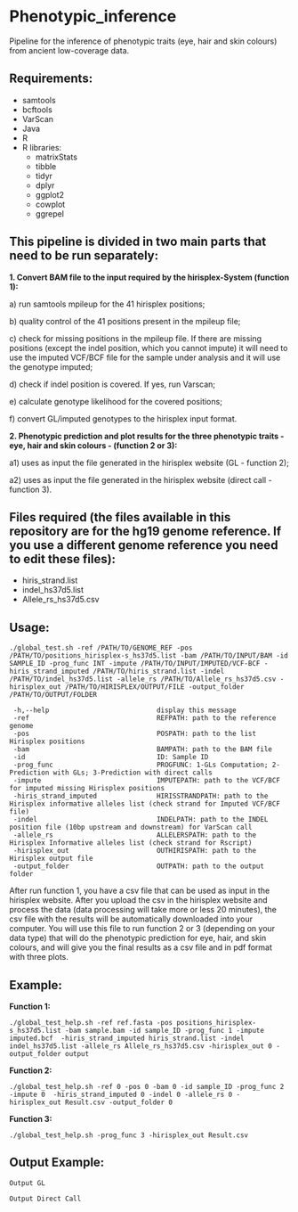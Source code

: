 # Phenotypic_inference

Pipeline for the inference of phenotypic traits (eye, hair and skin colours) from ancient low-coverage data.

**Requirements:**
-------------------------------------------------------------------------------------
* samtools
* bcftools
* VarScan
* Java
* R
* R libraries:
  * matrixStats
  * tibble
  * tidyr
  * dplyr
  * ggplot2
  * cowplot
  * ggrepel


**This pipeline is divided in two main parts that need to be run separately:**
-------------------------------------------------------------------------------------

**1. Convert BAM file to the input required by the hirisplex-System (function 1):**

  a) run samtools mpileup for the 41 hirisplex positions;
  
  b) quality control of the 41 positions present in the mpileup file;
  
  c) check for missing positions in the mpileup file. If there are missing positions (except the indel position, which you cannot impute) it will need to use the imputed VCF/BCF file for the sample under analysis and it will use the genotype imputed;
	
  d) check if indel position is covered. If yes, run Varscan;
	
  e) calculate genotype likelihood for the covered positions;
  
  f) convert GL/imputed genotypes to the hirisplex input format.

**2. Phenotypic prediction and plot results for the three phenotypic traits - eye, hair and skin colours - (function 2 or 3):**
	
  a1) uses as input the file generated in the hirisplex website (GL - function 2);

  a2) uses as input the file generated in the hirisplex website (direct call - function 3).

**Files required (the files available in this repository are for the hg19 genome reference. If you use a different genome reference you need to edit these files):**
-------------------------------------------------------------------------------------
- hiris_strand.list
- indel_hs37d5.list
- Allele_rs_hs37d5.csv

**Usage:**
-------------------------------------------------------------------------------------
```
./global_test.sh -ref /PATH/TO/GENOME_REF -pos /PATH/TO/positions_hirisplex-s_hs37d5.list -bam /PATH/TO/INPUT/BAM -id SAMPLE_ID -prog_func INT -impute /PATH/TO/INPUT/IMPUTED/VCF-BCF -hiris_strand_imputed /PATH/TO/hiris_strand.list -indel /PATH/TO/indel_hs37d5.list -allele_rs /PATH/TO/Allele_rs_hs37d5.csv -hirisplex_out /PATH/TO/HIRISPLEX/OUTPUT/FILE -output_folder /PATH/TO/OUTPUT/FOLDER
 
 -h,--help                           display this message
 -ref                                REFPATH: path to the reference genome
 -pos                                POSPATH: path to the list Hirisplex positions
 -bam                                BAMPATH: path to the BAM file
 -id                                 ID: Sample ID
 -prog_func                          PROGFUNC: 1-GLs Computation; 2-Prediction with GLs; 3-Prediction with direct calls
 -impute                             IMPUTEPATH: path to the VCF/BCF for imputed missing Hirisplex positions
 -hiris_strand_imputed               HIRISSTRANDPATH: path to the Hirisplex informative alleles list (check strand for Imputed VCF/BCF file)
 -indel                              INDELPATH: path to the INDEL position file (10bp upstream and downstream) for VarScan call
 -allele_rs                          ALLELERSPATH: path to the Hirisplex Informative alleles list (check strand for Rscript)
 -hirisplex_out                      OUTHIRISPATH: path to the Hirisplex output file
 -output_folder                      OUTPATH: path to the output folder
```

After run function 1, you have a csv file that can be used as input in the hirisplex website. After you upload the csv in the hirisplex website and process the data (data processing will take more or less 20 minutes), the csv file with the results will be automatically downloaded into your computer. You will use this file to run function 2 or 3 (depending on your data type) that will do the phenotypic prediction for eye, hair, and skin colours, and will give you the final results as a csv file and in pdf format with three plots.

**Example:**
-------------------------------------------------------------------------------------

**Function 1:**
```
./global_test_help.sh -ref ref.fasta -pos positions_hirisplex-s_hs37d5.list -bam sample.bam -id sample_ID -prog_func 1 -impute imputed.bcf  -hiris_strand_imputed hiris_strand.list -indel indel_hs37d5.list -allele_rs Allele_rs_hs37d5.csv -hirisplex_out 0 -output_folder output
```

**Function 2:**
```
./global_test_help.sh -ref 0 -pos 0 -bam 0 -id sample_ID -prog_func 2 -impute 0  -hiris_strand_imputed 0 -indel 0 -allele_rs 0 -hirisplex_out Result.csv -output_folder 0
```

**Function 3:**
```
./global_test_help.sh -prog_func 3 -hirisplex_out Result.csv
```

**Output Example:**
-------------------------------------------------------------------------------------

```
Output GL
```


```
Output Direct Call
```
